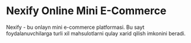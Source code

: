 # Nexify Online Mini E-Commerce

Nexify - bu onlayn mini e-commerce platformasi. Bu sayt foydalanuvchilarga turli xil mahsulotlarni qulay xarid qilish imkonini beradi.
